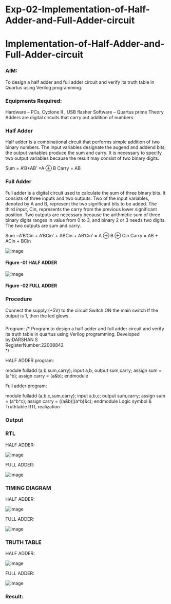 # Exp-02-Implementation-of-Half-Adder-and-Full-Adder-circuit

# Implementation-of-Half-Adder-and-Full-Adder-circuit
### AIM:
To design a half adder and full adder circuit and verify its truth table in Quartus using Verilog programming.

### Equipments Required:
Hardware – PCs, Cyclone II , USB flasher
Software – Quartus prime
Theory
Adders are digital circuits that carry out addition of numbers.

### Half Adder
Half adder is a combinational circuit that performs simple addition of two binary numbers. The input variables designate the augend and addend bits; the output variables produce the sum and carry. It is necessary to specify two output variables because the result may consist of two binary digits.

Sum = A’B+AB’ =A ⊕ B Carry = AB

### Full Adder
Full adder is a digital circuit used to calculate the sum of three binary bits. It consists of three inputs and two outputs. Two of the input variables, denoted by A and B, represent the two significant bits to be added. The third input, Cin, represents the carry from the previous lower significant position. Two outputs are necessary because the arithmetic sum of three binary digits ranges in value from 0 to 3, and binary 2 or 3 needs two digits. The two outputs are sum and carry.

Sum =A’B’Cin + A’BCin’ + ABCin + AB’Cin’ = A ⊕ B ⊕ Cin Carry = AB + ACin + BCin

 ![image](https://user-images.githubusercontent.com/36288975/163552156-a13e5a56-c638-4110-97d9-8896907c8d25.png)

#### Figure -01 HALF ADDER 


![image](https://user-images.githubusercontent.com/36288975/163552057-b3547877-6d07-45b4-b7e0-bcfebfad9e1d.png)

#### Figure -02 FULL ADDER 

### Procedure

Connect the supply (+5V) to the circuit
Switch ON the main switch
If the output is 1, then the led glows.
### 
Program:
/*
Program to design a half adder and full adder circuit and verify its truth table in quartus using Verilog programming.
Developed by:DARSHAN S  
RegisterNumber:22008842  
*/

HALF ADDER program:

module fulladd (a,b,sum,carry);
input a,b;
output sum,carry;
assign sum = (a^b);
assign carry = (a&b);
endmodule

Full adder program:

module fulladd (a,b,c,sum,carry);
input a,b,c;
output sum,carry;
assign sum = (a^b^c);
assign carry = ((a&b)|(a^b)&c);
endmodule
Logic symbol & Truthtable
RTL realization

### Output

### RTL

HALF ADDER:

![image](https://user-images.githubusercontent.com/115534676/211140754-2713e4c8-0b54-4ee2-8d9a-4dd83c4c277a.png)


FULL ADDER:

![image](https://user-images.githubusercontent.com/115534676/211140770-73954610-d069-4866-aa39-cb1682939149.png)


### TIMING DIAGRAM

HALF ADDER:

![image](https://user-images.githubusercontent.com/115534676/211140819-e12bfeea-fa35-4fbd-a9a5-9c4c1ff7de26.png)


FULL ADDER:

![image](https://user-images.githubusercontent.com/115534676/211140837-9720c9a7-900f-4aee-8d4e-edf0393ba19a.png)

### TRUTH TABLE 

HALF ADDER:

![image](https://user-images.githubusercontent.com/115534676/211140855-1324be08-16f8-4cdd-ae3d-285199958f85.png)


FULL ADDER:

![image](https://user-images.githubusercontent.com/115534676/211140876-1054bd20-24d7-421a-b344-c5f02e19af23.png)


### Result:

